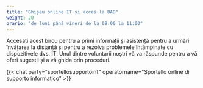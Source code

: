 ```yaml
---
title: "Ghișeu online IT și acces la DAD"
weight: 20
orario: "de luni până vineri de la 09:00 la 11:00"
---
```


Accesați acest birou pentru a primi informații și asistență pentru a urmări învățarea la distanță și pentru a rezolva problemele întâmpinate cu dispozitivele dvs. IT. Unul dintre voluntarii noștri vă va răspunde pentru a vă oferi sugestii și a vă ghida prin proceduri.

{{< chat party="sportellosupportoinf" operatorname="Sportello online di supporto informatico" >}}

